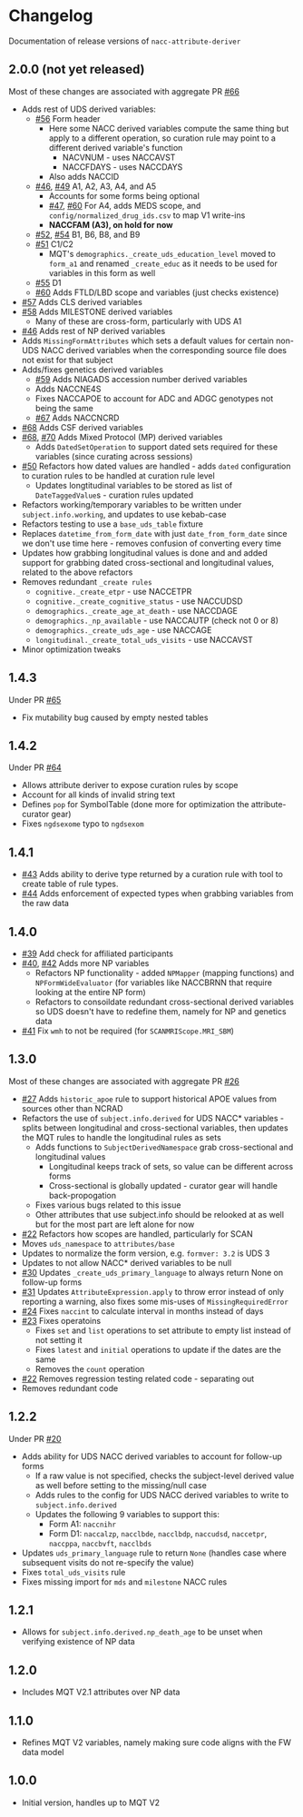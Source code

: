 # Changelog

Documentation of release versions of `nacc-attribute-deriver`

## 2.0.0 (not yet released)

Most of these changes are associated with aggregate PR [#66](https://github.com/naccdata/nacc-attribute-deriver/pull/66)

* Adds rest of UDS derived variables:
    * [#56](https://github.com/naccdata/nacc-attribute-deriver/pull/56) Form header
        * Here some NACC derived variables compute the same thing but apply to a different operation, so curation rule may point to a different derived variable's function
            * NACVNUM - uses NACCAVST
            * NACCFDAYS - uses NACCDAYS
        * Also adds NACCID
    * [#46](https://github.com/naccdata/nacc-attribute-deriver/pull/47), [#49](https://github.com/naccdata/nacc-attribute-deriver/pull/49) A1, A2, A3, A4, and A5
        * Accounts for some forms being optional
        * [#47](https://github.com/naccdata/nacc-attribute-deriver/pull/47), [#60](https://github.com/naccdata/nacc-attribute-deriver/pull/60) For A4, adds MEDS scope, and `config/normalized_drug_ids.csv` to map V1 write-ins
        * **NACCFAM (A3), on hold for now**
    * [#52](https://github.com/naccdata/nacc-attribute-deriver/pull/52), [#54](https://github.com/naccdata/nacc-attribute-deriver/pull/54) B1, B6, B8, and B9
    * [#51](https://github.com/naccdata/nacc-attribute-deriver/pull/51) C1/C2
        * MQT's `demographics._create_uds_education_level` moved to `form_a1` and renamed `_create_educ` as it needs to be used for variables in this form as well
    * [#55](https://github.com/naccdata/nacc-attribute-deriver/pull/55) D1
    * [#60](https://github.com/naccdata/nacc-attribute-deriver/pull/60) Adds FTLD/LBD scope and variables (just checks existence)
* [#57](https://github.com/naccdata/nacc-attribute-deriver/pull/57) Adds CLS derived variables
* [#58](https://github.com/naccdata/nacc-attribute-deriver/pull/58) Adds MILESTONE derived variables
    * Many of these are cross-form, particularly with UDS A1
* [#46](https://github.com/naccdata/nacc-attribute-deriver/pull/47) Adds rest of NP derived variables
* Adds `MissingFormAttributes` which sets a default values for certain non-UDS NACC derived variables when the corresponding source file does not exist for that subject
* Adds/fixes genetics derived variables
    * [#59](https://github.com/naccdata/nacc-attribute-deriver/pull/59) Adds NIAGADS accession number derived variables
    * Adds NACCNE4S
    * Fixes NACCAPOE to account for ADC and ADGC genotypes not being the same
    * [#67](https://github.com/naccdata/nacc-attribute-deriver/pull/67) Adds NACCNCRD
* [#68](https://github.com/naccdata/nacc-attribute-deriver/pull/68) Adds CSF derived variables
* [#68](https://github.com/naccdata/nacc-attribute-deriver/pull/68), [#70](https://github.com/naccdata/nacc-attribute-deriver/pull/70) Adds Mixed Protocol (MP) derived variables
    * Adds `DatedSetOperation` to support dated sets required for these variables (since curating across sessions)
* [#50](https://github.com/naccdata/nacc-attribute-deriver/pull/50) Refactors how dated values are handled - adds `dated` configuration to curation rules to be handled at curation rule level
    * Updates longtitudinal variables to be stored as list of `DateTaggedValue`s - curation rules updated
* Refactors working/temporary variables to be written under `subject.info.working`, and updates to use kebab-case
* Refactors testing to use a `base_uds_table` fixture
* Replaces `datetime_from_form_date` with just `date_from_form_date` since we don't use time here - removes confusion of converting every time
* Updates how grabbing longitudinal values is done and and added support for grabbing dated cross-sectional and longitudinal values, related to the above refactors
* Removes redundant `_create rules`
    * `cognitive._create_etpr` - use NACCETPR
    * `cognitive._create_cognitive_status` - use NACCUDSD
    * `demographics._create_age_at_death` - use NACCDAGE
    * `demographics._np_available` - use NACCAUTP (check not 0 or 8)
    * `demographics._create_uds_age` - use NACCAGE
    * `longitudinal._create_total_uds_visits` - use NACCAVST
* Minor optimization tweaks

## 1.4.3

Under PR [#65](https://github.com/naccdata/nacc-attribute-deriver/pull/65) 

* Fix mutability bug caused by empty nested tables

## 1.4.2

Under PR [#64](https://github.com/naccdata/nacc-attribute-deriver/pull/64)

* Allows attribute deriver to expose curation rules by scope
* Account for all kinds of invalid string text
* Defines `pop` for SymbolTable (done more for optimization the attribute-curator gear)
* Fixes `ngdsexome` typo to `ngdsexom`

## 1.4.1

* [#43](https://github.com/naccdata/nacc-attribute-deriver/pull/43) Adds ability to derive type returned by a curation rule with tool to create table of rule types.
* [#44](https://github.com/naccdata/nacc-attribute-deriver/pull/44) Adds enforcement of expected types when grabbing variables from the raw data

## 1.4.0

* [#39](https://github.com/naccdata/nacc-attribute-deriver/pull/39) Add check for affiliated participants
* [#40](https://github.com/naccdata/nacc-attribute-deriver/pull/40), [#42](https://github.com/naccdata/nacc-attribute-deriver/pull/42) Adds more NP variables
    * Refactors NP functionality - added `NPMapper` (mapping functions) and `NPFormWideEvaluator` (for variables like NACCBRNN that require looking at the entire NP form)
    * Refactors to consoildate redundant cross-sectional derived variables so UDS doesn't have to redefine them, namely for NP and genetics data
* [#41](https://github.com/naccdata/nacc-attribute-deriver/pull/41) Fix `wmh` to not be required (for `SCANMRIScope.MRI_SBM`)

## 1.3.0

Most of these changes are associated with aggregate PR [#26](https://github.com/naccdata/nacc-attribute-deriver/pull/26)

* [#27](https://github.com/naccdata/nacc-attribute-deriver/pull/27) Adds `historic_apoe` rule to support historical APOE values from sources other than NCRAD
* Refactors the use of `subject.info.derived` for UDS NACC* variables - splits between longitudinal and cross-sectional variables, then updates the MQT rules to handle the longitudinal rules as sets
    * Adds functions to `SubjectDerivedNamespace` grab cross-sectional and longitudinal values
        * Longitudinal keeps track of sets, so value can be different across forms
        * Cross-sectional is globally updated - curator gear will handle back-propogation
    * Fixes various bugs related to this issue
    * Other attributes that use subject.info should be relooked at as well but for the most part are left alone for now
* [#22](https://github.com/naccdata/nacc-attribute-deriver/pull/22) Refactors how scopes are handled, particularly for SCAN
* Moves `uds_namespace` to `attributes/base`
* Updates to normalize the form version, e.g. `formver: 3.2` is UDS 3
* Updates to not allow NACC* derived variables to be null
* [#30](https://github.com/naccdata/nacc-attribute-deriver/pull/30) Updates `_create_uds_primary_language` to always return None on follow-up forms
* [#31](https://github.com/naccdata/nacc-attribute-deriver/pull/31) Updates `AttributeExpression.apply` to throw error instead of only reporting a warning, also fixes some mis-uses of `MissingRequiredError`
* [#24](https://github.com/naccdata/nacc-attribute-deriver/pull/24) Fixes `naccint` to calculate interval in months instead of days
* [#23](https://github.com/naccdata/nacc-attribute-deriver/pull/23) Fixes operatoins
    * Fixes `set` and `list` operations to set attribute to empty list instead of not setting it
    * Fixes `latest` and `initial` operations to update if the dates are the same
    * Removes the `count` operation
* [#22](https://github.com/naccdata/nacc-attribute-deriver/pull/22) Removes regression testing related code - separating out
* Removes redundant code

## 1.2.2

Under PR [#20](https://github.com/naccdata/nacc-attribute-deriver/pull/20)

* Adds ability for UDS NACC derived variables to account for follow-up forms
    * If a raw value is not specified, checks the subject-level derived value as well before setting to the missing/null case
    * Adds rules to the config for UDS NACC derived variables to write to `subject.info.derived`
    * Updates the following 9 variables to support this:
        * Form A1: `naccnihr`
        * Form D1: `naccalzp`, `nacclbde`, `nacclbdp`, `naccudsd`, `naccetpr`, `naccppa`, `naccbvft`, `nacclbds`
* Updates `uds_primary_language` rule to return `None` (handles case where subsequent visits do not re-specify the value)
* Fixes `total_uds_visits` rule
* Fixes missing import for `mds` and `milestone` NACC rules

## 1.2.1

* Allows for `subject.info.derived.np_death_age` to be unset when verifying existence of NP data

## 1.2.0

* Includes MQT V2.1 attributes over NP data

## 1.1.0

* Refines MQT V2 variables, namely making sure code aligns with the FW data model

## 1.0.0

* Initial version, handles up to MQT V2
